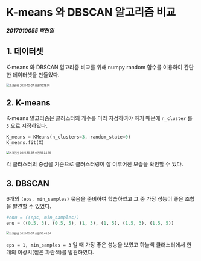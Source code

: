 # K-means 와 DBSCAN 알고리즘 비교
##### 2017010055 박현일

## 1. 데이터셋
K-means 와 DBSCAN 알고리즘 비교를 위해 numpy random 함수를 이용하여 간단한 데이터셋을 만들었다.

<img src="./assets/스크린샷%202021-10-07%20오전%2010.18.01.png" alt="스크린샷 2021-10-07 오전 10.18.01" style="zoom:50%;" />

## 2. K-means
K-means 알고리즘은 클러스터의 개수를 미리 지정하여야 하기 때문에 `n_cluster` 를 `3` 으로 지정하였다.
```python
K_means = KMeans(n_clusters=3, random_state=0)
K_means.fit(X)
```
<img src="./assets/스크린샷%202021-10-07%20오전%2010.24.56.png" alt="스크린샷 2021-10-07 오전 10.24.56" style="zoom:50%;" />

각 클러스터의 중심을 기준으로 클러스터링이 잘 이루어진 모습을 확인할 수 있다.

## 3. DBSCAN
6개의 `(eps, min_samples)` 묶음을 준비하여 학습하였고 그 중 가장 성능이 좋은 조합을 발견할 수 있었다.

```python
#enu = ((eps, min_samples))
enu = ((0.5, 3), (0.5, 5), (1, 3), (1, 5), (1.5, 3), (1.5, 5))
```
<img src="./assets/스크린샷%202021-10-07%20오전%2010.48.54.png" alt="스크린샷 2021-10-07 오전 10.48.54" style="zoom:50%;" />

`eps = 1, min_samples = 3` 일 때 가장 좋은 성능을 보였고 하늘색 클러스터에서 한 개의 이상치(짙은 파란색)를 발견하였다.
